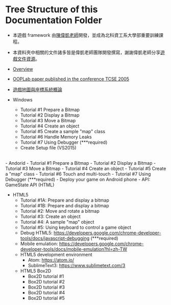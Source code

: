 # Tree Structure of this Documentation Folder

- 本遊戲 framework 由[陳偉凱老師](http://www.cc.ntut.edu.tw/~wkchen/)開發，並成為北科資工系大學部重要訓練課程。
- 本資料夾中相關的文件諸多皆是偉凱老師團隊開發撰寫，謝謝偉凱老師分享[遊戲文件資源](https://myweb.ntut.edu.tw/~wkchen/game/)。

- [Overview](https://css-gitlab.csie.ntut.edu.tw/109000000/oopl2020s/-/blob/master/0.%20Documentation/0.%20Overview)
- [OOPLab paper published in the conference TCSE 2005](https://css-gitlab.csie.ntut.edu.tw/109000000/oopl2020s/-/blob/master/0.%20Documentation/ooplab_tcse_paper.pdf)
- [遊戲地圖與座標系統概論](https://css-gitlab.csie.ntut.edu.tw/109000000/oopl2020s/-/blob/master/0.%20Documentation/%E9%81%8A%E6%88%B2%E5%9C%B0%E5%9C%96%E8%88%87%E5%BA%A7%E6%A8%99%E7%B3%BB%E7%B5%B1%E6%A6%82%E8%AB%96.pdf)

- Windows
    - Tutorial #1 Prepare a Bitmap
    - Tutorial #2 Display a Bitmap
    - Tutorial #3 Move a Bitmap
    - Tutorial #4 Create an object
    - Tutorial #5 Create a sample "map" class
    - Tutorial #6 Handle Memory Leaks
    - Tutorial #7 Using Debugger (***required)
    - Create Setup file (VS2015)
<br>
- Andorid
    - Tutorial #1 Prepare a Bitmap
    - Tutorial #2 Display a Bitmap
    - Tutorial #3 Move a Bitmap
    - Tutorial #4 Create an object
    - Tutorial #5 Create a "map" class
    - Tutorial #6 Touch and multi-touch  
    - Tutorial #7 Using Debugger (***required)
    - Deploy your game on Android phone
    - API: GameState API (HTML)

- HTML5
    - Tutorial #1A: Prepare and display a bitmap
    - Tutorial #1B: Prepare and display a bitmap
    - Tutorial #2: Move and rotate a bitmap
    - Tutorial #3: Create an object
    - Tutorial #4: A sample "map" object
    - Tutorial #5: Using keyboard to control a game object
    - Debug HTML5: https://developers.google.com/chrome-developer-tools/docs/javascript-debugging (***required)
    - Mobile emulation: https://developers.google.com/chrome-developer-tools/docs/mobile-emulation?hl=zh-TW
    - HTML5 development environment
        - Atom: https://atom.io/
        - SublimeText3: https://www.sublimetext.com/3
    - HTML5 Box2D
        - Box2D tutorial #1
        - Box2D tutorial #2
        - Box2D tutorial #3
        - Box2D tutorial #4
        - Box2D tutorial #5



